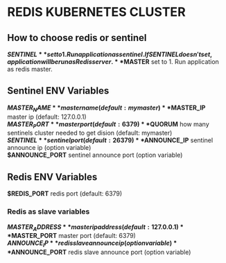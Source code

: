 REDIS KUBERNETES CLUSTER
========================

## How to choose redis or sentinel
**$SENTINEL** set to 1. Run application as sentinel. If SENTINEL doesn't set, application will be run as Redis server.
**$MASTER** set to 1. Run application as redis master.

## Sentinel ENV Variables

**$MASTER_NAME** master name (default: mymaster)  
**$MASTER_IP** master ip (default: 127.0.0.1)  
**$MASTER_PORT** master port (default: 6379)  
**$QUORUM** how many sentinels cluster needed to get dision (default: mymaster)  
**$SENTINEL** sentinel port (default: 26379)  
**$ANNOUNCE_IP** sentinel announce ip (option variable)  
**$ANNOUNCE_PORT** sentinel announce port (option variable)  

## Redis ENV Variables

**$REDIS_PORT** redis port (default: 6379)  

### Redis as slave variables

**$MASTER_ADDRESS** master ip address (default: 127.0.0.1)  
**$MASTER_PORT** master port (default: 6379)  
**$ANNOUNCE_IP** redis slave announce ip (option variable)  
**$ANNOUNCE_PORT** redis slave announce port (option variable)  
